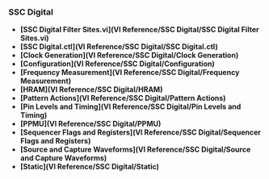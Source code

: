### SSC Digital
- **[SSC Digital Filter Sites.vi](VI Reference/SSC Digital/SSC Digital Filter Sites.vi)**
- **[SSC Digital.ctl](VI Reference/SSC Digital/SSC Digital.ctl)**
- **[Clock Generation](VI Reference/SSC Digital/Clock Generation)**
- **[Configuration](VI Reference/SSC Digital/Configuration)**
- **[Frequency Measurement](VI Reference/SSC Digital/Frequency Measurement)**
- **[HRAM](VI Reference/SSC Digital/HRAM)**
- **[Pattern Actions](VI Reference/SSC Digital/Pattern Actions)**
- **[Pin Levels and Timing](VI Reference/SSC Digital/Pin Levels and Timing)**
- **[PPMU](VI Reference/SSC Digital/PPMU)**
- **[Sequencer Flags and Registers](VI Reference/SSC Digital/Sequencer Flags and Registers)**
- **[Source and Capture Waveforms](VI Reference/SSC Digital/Source and Capture Waveforms)**
- **[Static](VI Reference/SSC Digital/Static)**
